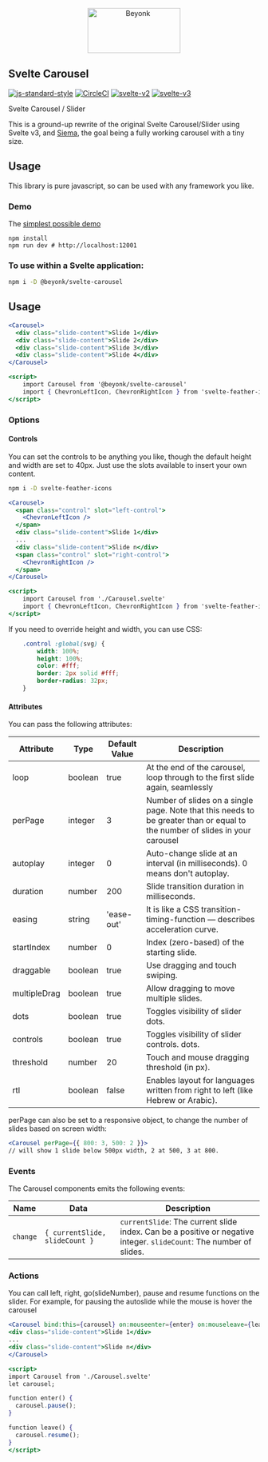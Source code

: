 <p align="center">
  <img width="186" height="90" src="https://user-images.githubusercontent.com/218949/44782765-377e7c80-ab80-11e8-9dd8-fce0e37c235b.png" alt="Beyonk" />
</p>

## Svelte Carousel

[![js-standard-style](https://img.shields.io/badge/code%20style-standard-brightgreen.svg)](http://standardjs.com) [![CircleCI](https://circleci.com/gh/beyonk-adventures/svelte-carousel.svg?style=shield)](https://circleci.com/gh/beyonk-adventures/svelte-carousel) [![svelte-v2](https://img.shields.io/badge/svelte-v2-orange.svg)](https://v2.svelte.dev) [![svelte-v3](https://img.shields.io/badge/svelte-v3-blueviolet.svg)](https://svelte.dev)

Svelte Carousel / Slider

This is a ground-up rewrite of the original Svelte Carousel/Slider using Svelte v3, and [Siema](https://github.com/pawelgrzybek/siema), the goal being a fully working carousel with a tiny size.

## Usage

This library is pure javascript, so can be used with any framework you like.

### Demo

The [simplest possible demo](https://svelte.dev/repl/3953567d530b41d087ab7eaa8e7e632a?version=3.22.3)

```
npm install
npm run dev # http://localhost:12001
```

### To use within a Svelte application:

```bash
npm i -D @beyonk/svelte-carousel
```

## Usage

```jsx
<Carousel>
  <div class="slide-content">Slide 1</div>
  <div class="slide-content">Slide 2</div>
  <div class="slide-content">Slide 3</div>
  <div class="slide-content">Slide 4</div>
</Carousel>

<script>
	import Carousel from '@beyonk/svelte-carousel'
	import { ChevronLeftIcon, ChevronRightIcon } from 'svelte-feather-icons'
</script>
```

### Options

#### Controls

You can set the controls to be anything you like, though the default height and width are set to 40px. Just use the slots available to insert your own content.

```bash
npm i -D svelte-feather-icons
```

```jsx
<Carousel>
  <span class="control" slot="left-control">
    <ChevronLeftIcon />
  </span>
  <div class="slide-content">Slide 1</div>
  ...
  <div class="slide-content">Slide n</div>
  <span class="control" slot="right-control">
    <ChevronRightIcon />
  </span>
</Carousel>

<script>
	import Carousel from './Carousel.svelte'
	import { ChevronLeftIcon, ChevronRightIcon } from 'svelte-feather-icons'
</script>
```

If you need to override height and width, you can use CSS:

```css
	.control :global(svg) {
		width: 100%;
		height: 100%;
		color: #fff;
		border: 2px solid #fff;
		border-radius: 32px;
	}
```

#### Attributes

You can pass the following attributes:

| Attribute | Type    | Default Value | Description                                                                                                                  |
|-----------|---------|---------------|------------------------------------------------------------------------------------------------------------------------------|
| loop      | boolean | true          | At the end of the carousel, loop through to the first slide again, seamlessly                                                |
| perPage   | integer | 3             | Number of slides on a single page. Note that this needs to be greater than or equal to the number of slides in your carousel |
| autoplay  | integer | 0             | Auto-change slide at an interval (in milliseconds). 0 means don't autoplay.                                                  |
| duration  | number  | 200           | Slide transition duration in milliseconds.                                                				    |
| easing    | string  | 'ease-out'    | It is like a CSS transition-timing-function — describes acceleration curve.                                                  |
| startIndex | number | 0	      | Index (zero-based) of the starting slide.                                                 				     |
| draggable | boolean | true	      | Use dragging and touch swiping.                                                 				       |
| multipleDrag | boolean | true	      | Allow dragging to move multiple slides.                                                 				     |
| dots | boolean | true	      | Toggles visibility of slider dots.
| controls | boolean | true	      | Toggles visibility of slider controls. dots.                                                 				  	       |
| threshold | number | 20	      | Touch and mouse dragging threshold (in px).                                                 				     |
| rtl | boolean | false	      | Enables layout for languages written from right to left (like Hebrew or Arabic).                                                |

perPage can also be set to a responsive object, to change the number of slides based on screen width:

```jsx
<Carousel perPage={{ 800: 3, 500: 2 }}>
// will show 1 slide below 500px width, 2 at 500, 3 at 800.
```

### Events

The Carousel components emits the following events:

| Name     | Data                           | Description                                                                    |
|----------|--------------------------------|--------------------------------------------------------------------------------|
| `change` | `{ currentSlide, slideCount }` | `currentSlide`: The current slide index. Can be a positive or negative integer. `slideCount`: The number of slides. |


### Actions

  You can call left, right, go(slideNumber), pause and resume functions on the slider. For example, for pausing the autoslide while the mouse is hover the carousel 
  
  ```jsx
<Carousel bind:this={carousel} on:mouseenter={enter} on:mouseleave={leave}>
  <div class="slide-content">Slide 1</div>
  ...
  <div class="slide-content">Slide n</div>
</Carousel>

<script>
  import Carousel from './Carousel.svelte'
  let carousel;
  
  function enter() {
    carousel.pause();
  }
  
  function leave() {
    carousel.resume();
  }
</script>
```

  